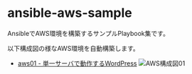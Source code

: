 # ansible-aws-sample

AnsibleでAWS環境を構築するサンプルPlaybook集です。

以下構成図の様なAWS環境を自動構築します。

- [aws01 - 単一サーバで動作するWordPress](aws01)
![AWS構成図01](https://raw.githubusercontent.com/rednes/ansible-aws-sample/img/img/aws01.png)

